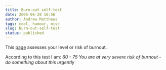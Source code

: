 ```yaml
---
title: Burn-out self-test
date: 2005-06-28 16:56
author: Andrew Matthews
tags: cool, humour, misc
slug: burn-out-self-test
status: published
---
```


This [page](http://www.mindtools.com/pages/article/newTCS_08.htm) assesses your level or risk of burnout.

According to this test I am:
*60 - 75
You are at very severe risk of burnout - do something about this urgently*
